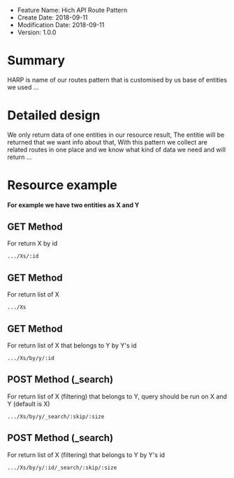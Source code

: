 - Feature Name: Hich API Route Pattern
- Create Date: 2018-09-11
- Modification Date: 2018-09-11
- Version: 1.0.0

# Summary
HARP is name of our routes pattern that is customised by us base of entities we used ... 

# Detailed design
We only return data of one entities in our resource result, The entitie will be returned that we want info about that,
With this pattern we collect are related routes in one place and we know what kind of data we need and will return ...

# Resource example
#### For example we have two entities as X and Y

## GET Method
For return X by id
```
.../Xs/:id
```

## GET Method
For return list of X
```
.../Xs
```

## GET Method
For return list of X that belongs to Y by Y's id
```
.../Xs/by/y/:id
```

## POST Method (_search)
For return list of X (filtering) that belongs to Y, query should be run on X and Y (default is X)
```
.../Xs/by/y/_search/:skip/:size
```

## POST Method (_search)
For return list of X (filtering) that belongs to Y by Y's id
```
.../Xs/by/y/:id/_search/:skip/:size
```


